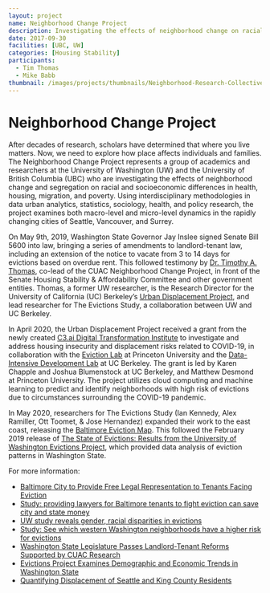 ```yaml
---
layout: project
name: Neighborhood Change Project
description: Investigating the effects of neighborhood change on racial and socioeconomic differences in health, housing and migration through granular data
date: 2017-09-30
facilities: [UBC, UW]
categories: [Housing Stability]
participants:
  - Tim Thomas
  - Mike Babb
thumbnail: /images/projects/thumbnails/Neighborhood-Research-Collective.png
---
```


# Neighborhood Change Project

After decades of research, scholars have determined that where you live matters. Now, we need to explore how place affects individuals and families. The Neighborhood Change Project represents a group of academics and researchers at the University of Washington (UW) and the University of British Columbia (UBC) who are investigating the effects of neighborhood change and segregation on racial and socioeconomic differences in health, housing, migration, and poverty. Using interdisciplinary methodologies in data urban analytics, statistics, sociology, health, and policy research, the project examines both macro-level and micro-level dynamics in the rapidly changing cities of Seattle, Vancouver, and Surrey.

On May 9th, 2019, Washington State Governor Jay Inslee signed Senate Bill 5600 into law, bringing a series of amendments to landlord-tenant law, including an extension of the notice to vacate from 3 to 14 days for evictions based on overdue rent. This followed testimony by [Dr. Timothy A. Thomas](https://timathomas.github.io/), co-lead of the CUAC Neighborhood Change Project, in front of the Senate Housing Stability & Affordability Committee and other government entities. Thomas, a former UW researcher, is the Research Director for the University of California (UC) Berkeley’s [Urban Displacement Project](https://www.urbandisplacement.org/), and lead researcher for The Evictions Study, a collaboration between UW and UC Berkeley.

In April 2020, the Urban Displacement Project received a grant from the newly created [C3.ai Digital Transformation Institute](https://dev-c3dti.pantheonsite.io/) to investigate and address housing insecurity and displacement risks related to COVID-19, in collaboration with the [Eviction Lab](https://evictionlab.org/) at Princeton University and the [Data-Intensive Development Lab](https://didl.berkeley.edu/) at UC Berkeley. The grant is led by Karen Chapple and Joshua Blumenstock at UC Berkeley, and Matthew Desmond at Princeton University. The project utilizes cloud computing and machine learning to predict and identify neighborhoods with high risk of evictions due to circumstances surrounding the COVID-19 pandemic.

 In May 2020, researchers for The Evictions Study (Ian Kennedy, Alex Ramiller, Ott Toomet, & Jose Hernandez) expanded their work to the east coast, releasing the [Baltimore Eviction Map](https://evictions.study/maryland/report/baltimore.html). This followed the February 2019 release of [The State of Evictions: Results from the University of Washington Evictions Project](https://evictions.study/washington/), which provided data analysis of eviction patterns in Washington State.



For more information:
*  [Baltimore City to Provide Free Legal Representation to Tenants Facing Eviction](https://www.cascadiadata.org/news/2020/12/08/Baltimore_law.html)
*  [Study: providing lawyers for Baltimore tenants to fight eviction can save city and state money](https://www.baltimoresun.com/maryland/baltimore-city/bs-md-ci-eviction-free-lawyers-20200518-fbf6fpn2kzatbkwuezc5wktpz4-story.html)
*  [UW study reveals gender, racial disparities in evictions](https://www.washington.edu/news/2020/02/10/uw-study-reveals-gender-racial-disparities-in-evictions/)
*  [Study: See which western Washington neighborhoods have a higher risk for evictions](https://www.king5.com/article/news/local/western-washington-evictions-study-university-of-washington/281-02884baa-bdb8-48ea-bbb8-f9fc37c724d7)
*  [Washington State Legislature Passes Landlord-Tenant Reforms Supported by CUAC Research](https://www.cascadiadata.org/news/2019/05/15/evictions_legislation.html)
* [Evictions Project Examines Demographic and Economic Trends in Washington State](https://www.cascadiadata.org/news/2019/04/15/evictions-study.html)
* [Quantifying Displacement of Seattle and King County Residents](https://www.cascadiadata.org/news/2018/09/20/neighborhood-change-project.html)